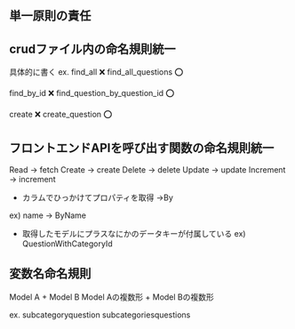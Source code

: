 ## 単一原則の責任


## crudファイル内の命名規則統一

具体的に書く
ex.
find_all ❌
find_all_questions ⭕️

find_by_id ❌
find_question_by_question_id ⭕️

create ❌
create_question ⭕️

## フロントエンドAPIを呼び出す関数の命名規則統一

Read -> fetch
Create -> create
Delete -> delete
Update -> update
Increment -> increment


- カラムでひっかけてプロパティを取得
→By 

ex) name
-> ByName

- 取得したモデルにプラスなにかのデータキーが付属している
ex) QuestionWithCategoryId






## 変数名命名規則
Model A + Model B
Model Aの複数形 + Model Bの複数形

ex.
subcategoryquestion
subcategoriesquestions



